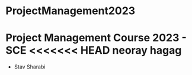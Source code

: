 # ProjectManagement2023
Project Management Course 2023 - SCE
<<<<<<< HEAD
neoray hagag 
=======

- Stav Sharabi

